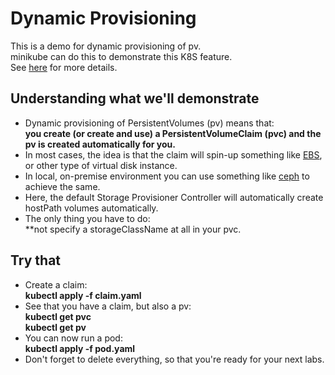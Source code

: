 # Dynamic Provisioning

This is a demo for dynamic provisioning of pv.  
minikube can do this to demonstrate this K8S feature.  
See [here](https://minikube.sigs.k8s.io/docs/handbook/persistent_volumes/#dynamic-provisioning-and-csi) for more details.

## Understanding what we'll demonstrate

- Dynamic provisioning of PersistentVolumes (pv) means that:  
**you create (or create and use) a PersistentVolumeClaim (pvc) and the pv is created automatically for you.**
- In most cases, the idea is that the claim will spin-up something like [EBS](https://aws.amazon.com/ebs/), or other type of virtual disk instance.
- In local, on-premise environment you can use something like [ceph](https://docs.ceph.com/en/quincy/#) to achieve the same.
- Here, the default Storage Provisioner Controller will automatically create hostPath volumes automatically.
- The only thing you have to do:  
**not specify a storageClassName at all in your pvc.

## Try that

- Create a claim:  
**kubectl apply -f claim.yaml**
- See that you have a claim, but also a pv:  
**kubectl get pvc**  
**kubectl get pv**
- You can now run a pod:  
**kubectl apply -f pod.yaml**
- Don't forget to delete everything, so that you're ready for your next labs.

